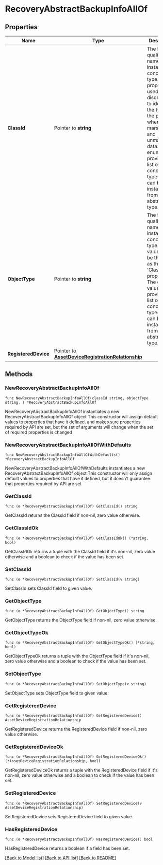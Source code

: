 # RecoveryAbstractBackupInfoAllOf

## Properties

Name | Type | Description | Notes
------------ | ------------- | ------------- | -------------
**ClassId** | Pointer to **string** | The fully-qualified name of the instantiated, concrete type. This property is used as a discriminator to identify the type of the payload when marshaling and unmarshaling data. The enum values provides the list of concrete types that can be instantiated from this abstract type. | [default to "ucsd.BackupInfo"]
**ObjectType** | Pointer to **string** | The fully-qualified name of the instantiated, concrete type. The value should be the same as the &#39;ClassId&#39; property. The enum values provides the list of concrete types that can be instantiated from this abstract type. | [default to "ucsd.BackupInfo"]
**RegisteredDevice** | Pointer to [**AssetDeviceRegistrationRelationship**](asset.DeviceRegistration.Relationship.md) |  | [optional] 

## Methods

### NewRecoveryAbstractBackupInfoAllOf

`func NewRecoveryAbstractBackupInfoAllOf(classId string, objectType string, ) *RecoveryAbstractBackupInfoAllOf`

NewRecoveryAbstractBackupInfoAllOf instantiates a new RecoveryAbstractBackupInfoAllOf object
This constructor will assign default values to properties that have it defined,
and makes sure properties required by API are set, but the set of arguments
will change when the set of required properties is changed

### NewRecoveryAbstractBackupInfoAllOfWithDefaults

`func NewRecoveryAbstractBackupInfoAllOfWithDefaults() *RecoveryAbstractBackupInfoAllOf`

NewRecoveryAbstractBackupInfoAllOfWithDefaults instantiates a new RecoveryAbstractBackupInfoAllOf object
This constructor will only assign default values to properties that have it defined,
but it doesn't guarantee that properties required by API are set

### GetClassId

`func (o *RecoveryAbstractBackupInfoAllOf) GetClassId() string`

GetClassId returns the ClassId field if non-nil, zero value otherwise.

### GetClassIdOk

`func (o *RecoveryAbstractBackupInfoAllOf) GetClassIdOk() (*string, bool)`

GetClassIdOk returns a tuple with the ClassId field if it's non-nil, zero value otherwise
and a boolean to check if the value has been set.

### SetClassId

`func (o *RecoveryAbstractBackupInfoAllOf) SetClassId(v string)`

SetClassId sets ClassId field to given value.


### GetObjectType

`func (o *RecoveryAbstractBackupInfoAllOf) GetObjectType() string`

GetObjectType returns the ObjectType field if non-nil, zero value otherwise.

### GetObjectTypeOk

`func (o *RecoveryAbstractBackupInfoAllOf) GetObjectTypeOk() (*string, bool)`

GetObjectTypeOk returns a tuple with the ObjectType field if it's non-nil, zero value otherwise
and a boolean to check if the value has been set.

### SetObjectType

`func (o *RecoveryAbstractBackupInfoAllOf) SetObjectType(v string)`

SetObjectType sets ObjectType field to given value.


### GetRegisteredDevice

`func (o *RecoveryAbstractBackupInfoAllOf) GetRegisteredDevice() AssetDeviceRegistrationRelationship`

GetRegisteredDevice returns the RegisteredDevice field if non-nil, zero value otherwise.

### GetRegisteredDeviceOk

`func (o *RecoveryAbstractBackupInfoAllOf) GetRegisteredDeviceOk() (*AssetDeviceRegistrationRelationship, bool)`

GetRegisteredDeviceOk returns a tuple with the RegisteredDevice field if it's non-nil, zero value otherwise
and a boolean to check if the value has been set.

### SetRegisteredDevice

`func (o *RecoveryAbstractBackupInfoAllOf) SetRegisteredDevice(v AssetDeviceRegistrationRelationship)`

SetRegisteredDevice sets RegisteredDevice field to given value.

### HasRegisteredDevice

`func (o *RecoveryAbstractBackupInfoAllOf) HasRegisteredDevice() bool`

HasRegisteredDevice returns a boolean if a field has been set.


[[Back to Model list]](../README.md#documentation-for-models) [[Back to API list]](../README.md#documentation-for-api-endpoints) [[Back to README]](../README.md)


